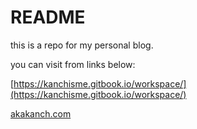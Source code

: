 # README

this is a repo for my personal blog.

you can visit from links below:

[https://kanchisme.gitbook.io/workspace/](https://kanchisme.gitbook.io/workspace/)

[akakanch.com](https://github.com/ankanch/blog/tree/84383cff85fe998d1e49f4e7ffd437c42122b8de/akakanch.com)

